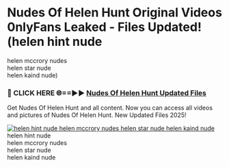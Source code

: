 # Nudes Of Helen Hunt Original Videos 0nlyFans Leaked - Files Updated! (helen hint nude<br>
helen mccrory nudes<br>
helen star nude<br>
helen kaind nude)

<h3>🔴 CLICK HERE 🌐==►► <a href="https://tinyurl.com/2p9ay9w9" rel="nofollow">Nudes Of Helen Hunt Updated Files</a></h3>

Get Nudes Of Helen Hunt and all content. Now you can access all videos and pictures of Nudes Of Helen Hunt. New Updated Files 2025!

[![helen hint nude<br>
helen mccrory nudes<br>
helen star nude<br>
helen kaind nude](https://i.imgur.com/KQgVmj3.gif)](https://tinyurl.com/2p9ay9w9)
helen hint nude<br>
helen mccrory nudes<br>
helen star nude<br>
helen kaind nude